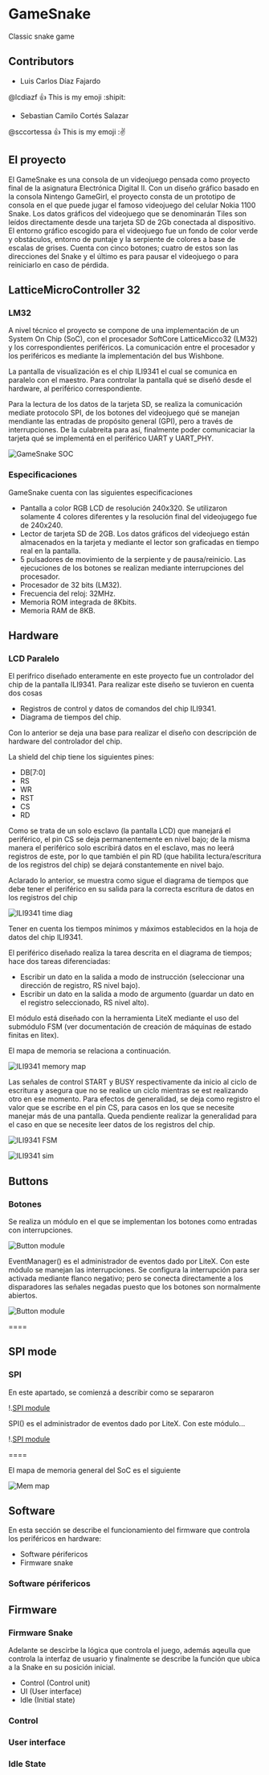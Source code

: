 # GameSnake
Classic snake game

## Contributors

- Luis Carlos Díaz Fajardo

@lcdiazf :+1: This is my emoji :shipit:

- Sebastian Camilo Cortés Salazar

@sccortessa :+1: This is my emoji ::v:

## El proyecto
El GameSnake es una consola de un videojuego pensada como proyecto final de la asignatura Electrónica Digital II. Con un diseño gráfico basado en la consola Nintengo GameGirl, el proyecto consta de un prototipo de consola en el que puede jugar el famoso videojuego del celular Nokia 1100 Snake. Los datos gráficos del videojuego que se denominarán Tiles son leídos directamente desde una tarjeta SD de 2Gb conectada al dispositivo. El entorno gráfico escogido para el videojuego fue un fondo de color verde y obstáculos, entorno de puntaje y la serpiente de colores a base de escalas de grises. Cuenta con cinco botones; cuatro de estos son las direcciones del Snake y el último es para pausar el videojuego o para reiniciarlo en caso de pérdida.

## LatticeMicroController 32

### LM32

A nivel técnico el proyecto se compone de una implementación de un System On Chip (SoC), con el procesador SoftCore LatticeMicco32 (LM32) y los correspondientes periféricos. La comunicación entre el procesador y los periféricos es mediante la implementación del bus Wishbone.

La pantalla de visualización es el chip ILI9341 el cual se comunica en paralelo con el maestro. Para controlar la pantalla qué se diseñó desde el hardware, al periférico correspondiente.

Para la lectura de los datos de la tarjeta SD, se realiza la comunicación mediate protocolo SPI, de los botones del videojuego qué se manejan mendiante las entradas de propósito general (GPI), pero a través de interrupciones. De la culabreita para así, finalmente poder comunicaciar la tarjeta qué se implementá en el periférico UART y UART_PHY. 

![GameSnake SOC](docs/MemoryMap/LM32/SOC.png)

### Especificaciones
GameSnake cuenta con las siguientes especificaciones 

* Pantalla a color RGB LCD de resolución 240x320. Se utilizaron solamente 4 colores diferentes y la resolución final del videojugego fue de 240x240.
* Lector de tarjeta SD de 2GB. Los datos gráficos del videojuego están almacenados en la tarjeta y mediante el lector son graficadas en tiempo real en la pantalla.
* 5 pulsadores de movimiento de la serpiente y de pausa/reinicio. Las ejecuciones de los botones se realizan mediante interrupciones del procesador.
* Procesador de 32 bits (LM32).
* Frecuencia del reloj: 32MHz.
* Memoria ROM integrada de 8Kbits.
* Memoria RAM de 8KB.


## Hardware

### LCD Paralelo

El perifrico diseñado enteramente en este proyecto fue un controlador del chip de la pantalla ILI9341. Para realizar este diseño se tuvieron en cuenta dos cosas

* Registros de control y datos de comandos del chip ILI9341.
* Diagrama de tiempos del chip.

Con lo anterior se deja una base para realizar el diseño con descripción de hardware del controlador del chip.

La shield del chip tiene los siguientes pines:
* DB[7:0]
* RS
* WR
* RST
* CS
* RD

Como se trata de un solo esclavo (la pantalla LCD) que manejará el periférico, el pin CS se deja permanentemente en nivel bajo; de la misma manera el periférico solo escribirá datos en el esclavo, mas no leerá registros de este, por lo que también el pin RD (que habilita lectura/escritura de los registros del chip) se dejará constantemente en nivel bajo.

Aclarado lo anterior, se muestra como sigue el diagrama de tiempos que debe tener el periférico en su salida para la correcta escritura de datos en los registros del chip

![ILI9341 time diag](docs/MemoryMap/LM32/ILI9341/Timed_lcd.png)


Tener en cuenta los tiempos mínimos y máximos establecidos en la hoja de datos del chip ILI9341.

El periférico diseñado realiza la tarea descrita en el diagrama de tiempos; hace dos tareas diferenciadas:
* Escribir un dato en la salida a modo de instrucción (seleccionar una dirección de registro, RS nivel bajo).
* Escribir un dato en la salida a modo de argumento (guardar un dato en el registro seleccionado, RS nivel alto).

El módulo está diseñado con la herramienta LiteX mediante el uso del submódulo FSM (ver documentación de creación de máquinas de estado finitas en litex).

El mapa de memoria se relaciona a continuación.

![ILI9341 memory map](docs/MemoryMap/LM32/ILI9341/ILI9341_map.png)

Las señales de control START y BUSY respectivamente da inicio al ciclo de escritura y asegura que no se realice un ciclo mientras se est realizando otro en ese momento. Para efectos de generalidad, se deja como registro el valor que se escribe en el pin CS, para casos en los que se necesite manejar más de una pantalla. Queda pendiente realizar la generalidad para el caso en que se necesite leer datos de los registros del chip.

![ILI9341 FSM ](docs/MemoryMap/LM32/ILI9341/FSM_lcd.png)

![ILI9341 sim ](docs/MemoryMap/LM32/ILI9341/timediag_sim.png)

## Buttons

### Botones

Se realiza un módulo en el que se implementan los botones como entradas con interrupciones.


![Button module ](docs/MemoryMap/LM32/GPIO_intr/button_module.png)

EventManager() es el administrador de eventos dado por LiteX. Con este módulo se manejan las interrupciones.
Se configura la interrupción para ser activada mediante flanco negativo; pero se conecta directamente a los disparadores las señales negadas puesto que los botones son normalmente abiertos.


![Button module ](docs/MemoryMap/LM32/GPIO_intr/GPI_map.png)

====

## SPI mode

### SPI

En este apartado, se comienzá a describir como se separaron 


!.[SPI module ](docs/MemoryMap/LM32/GPI/SPI_module.png)

SPI() es el administrador de eventos dado por LiteX. Con este módulo...


!.[SPI module ](docs/MemoryMap/LM32/GPI/SPI_map.png)

====

El mapa de memoria general del SoC es el siguiente


![Mem map ](docs/MemoryMap/LM32/memory_gen.png.png)


## Software

En esta sección se describe el funcionamiento del firmware que controla los periféricos en hardware:

* Software périfericos
* Firmware snake

### Software périfericos

## Firmware

### Firmware Snake

Adelante se descirbe la lógica que controla el juego, además aqeulla que controla la interfaz de usuario y finalmente se describe la función que ubica a la Snake en su posición inicial.

* Control (Control unit)
* UI (User interface)
* Idle (Initial state)

### Control

### User interface

### Idle State
